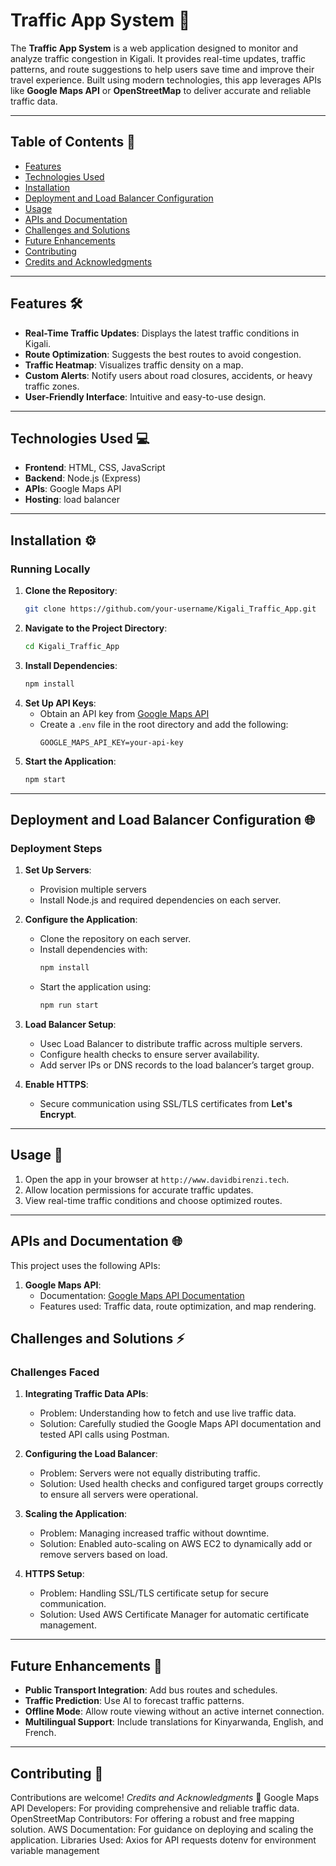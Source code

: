 # Traffic App System 🚦

The **Traffic App System** is a web application designed to monitor and analyze traffic congestion in Kigali. It provides real-time updates, traffic patterns, and route suggestions to help users save time and improve their travel experience. Built using modern technologies, this app leverages APIs like **Google Maps API** or **OpenStreetMap** to deliver accurate and reliable traffic data.

---

## Table of Contents 📖
- [Features](#features)
- [Technologies Used](#technologies-used)
- [Installation](#installation)
- [Deployment and Load Balancer Configuration](#deployment-and-load-balancer-configuration)
- [Usage](#usage)
- [APIs and Documentation](#apis-and-documentation)
- [Challenges and Solutions](#challenges-and-solutions)
- [Future Enhancements](#future-enhancements)
- [Contributing](#contributing)
- [Credits and Acknowledgments](#credits-and-acknowledgments)

---

## Features 🛠️
- **Real-Time Traffic Updates**: Displays the latest traffic conditions in Kigali.
- **Route Optimization**: Suggests the best routes to avoid congestion.
- **Traffic Heatmap**: Visualizes traffic density on a map.
- **Custom Alerts**: Notify users about road closures, accidents, or heavy traffic zones.
- **User-Friendly Interface**: Intuitive and easy-to-use design.

---

## Technologies Used 💻
- **Frontend**: HTML, CSS, JavaScript
- **Backend**: Node.js (Express)
- **APIs**: Google Maps API
- **Hosting**: load balancer

---

## Installation ⚙️

### Running Locally
1. **Clone the Repository**:
    ```bash
    git clone https://github.com/your-username/Kigali_Traffic_App.git
    ```
2. **Navigate to the Project Directory**:
    ```bash
    cd Kigali_Traffic_App
    ```
3. **Install Dependencies**:
    ```bash
    npm install
    ```
4. **Set Up API Keys**:
   - Obtain an API key from [Google Maps API](https://developers.google.com/maps/documentation)
   - Create a `.env` file in the root directory and add the following:
     ```env
     GOOGLE_MAPS_API_KEY=your-api-key
     ```
5. **Start the Application**:
    ```bash
    npm start
    ```

---

## Deployment and Load Balancer Configuration 🌐

### Deployment Steps
1. **Set Up Servers**:
   - Provision multiple servers
   - Install Node.js and required dependencies on each server.

2. **Configure the Application**:
   - Clone the repository on each server.
   - Install dependencies with:
     ```bash
     npm install
     ```
   - Start the application using:
     ```bash
     npm run start
     ```

3. **Load Balancer Setup**:
   - Usec Load Balancer to distribute traffic across multiple servers.
   - Configure health checks to ensure server availability.
   - Add server IPs or DNS records to the load balancer’s target group.

4. **Enable HTTPS**:
   - Secure communication using SSL/TLS certificates from **Let's Encrypt**.

---

## Usage 🚗

1. Open the app in your browser at `http://www.davidbirenzi.tech`.
2. Allow location permissions for accurate traffic updates.
3. View real-time traffic conditions and choose optimized routes.

---

## APIs and Documentation 🌐

This project uses the following APIs:
1. **Google Maps API**:
   - Documentation: [Google Maps API Documentation](https://developers.google.com/maps/documentation)
   - Features used: Traffic data, route optimization, and map rendering.

## Challenges and Solutions ⚡

### Challenges Faced
1. **Integrating Traffic Data APIs**:
   - Problem: Understanding how to fetch and use live traffic data.
   - Solution: Carefully studied the Google Maps API documentation and tested API calls using Postman.

2. **Configuring the Load Balancer**:
   - Problem: Servers were not equally distributing traffic.
   - Solution: Used health checks and configured target groups correctly to ensure all servers were operational.

3. **Scaling the Application**:
   - Problem: Managing increased traffic without downtime.
   - Solution: Enabled auto-scaling on AWS EC2 to dynamically add or remove servers based on load.

4. **HTTPS Setup**:
   - Problem: Handling SSL/TLS certificate setup for secure communication.
   - Solution: Used AWS Certificate Manager for automatic certificate management.

---

## Future Enhancements 🚀
- **Public Transport Integration**: Add bus routes and schedules.
- **Traffic Prediction**: Use AI to forecast traffic patterns.
- **Offline Mode**: Allow route viewing without an active internet connection.
- **Multilingual Support**: Include translations for Kinyarwanda, English, and French.

---

## Contributing 🤝

Contributions are welcome! 
*Credits and Acknowledgments* 🙌
Google Maps API Developers: For providing comprehensive and reliable traffic data.
OpenStreetMap Contributors: For offering a robust and free mapping solution.
AWS Documentation: For guidance on deploying and scaling the application.
Libraries Used:
Axios for API requests
dotenv for environment variable management

